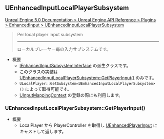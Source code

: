 ## UEnhancedInputLocalPlayerSubsystem

[Unreal Engine 5.0 Documentation > Unreal Engine API Reference > Plugins > EnhancedInput > UEnhancedInputLocalPlayerSubsystem](https://docs.unrealengine.com/5.0/en-US/API/Plugins/EnhancedInput/UEnhancedInputLocalPlayerSubsyst-/)

> Per local player input subsystem  
> 
> ----
> ローカルプレーヤー毎の入力サブシステムです。

* 概要
	* [IEnhancedInputSubsystemInterface] の派生クラスです。
	* このクラスの実装は [UEnhancedInputLocalPlayerSubsystem::GetPlayerInput()] のみです。
	* `ULocalPlayer::GetSubsystem<UEnhancedInputLocalPlayerSubsystem>()` によって取得可能です。
	* [UInputMappingContext] の登録の際にも利用します。

### UEnhancedInputLocalPlayerSubsystem::GetPlayerInput()

* 概要
	* LocalPlayer から PlayerController を取得し [UEnhancedPlayerInput] にキャストして返します。



<!--- ページ内のリンク --->

<!--- 自前の画像へのリンク --->

<!--- generated --->
[IEnhancedInputSubsystemInterface]: ../../UE/Input/IEnhancedInputSubsystemInterface.md#ienhancedinputsubsysteminterface
[UEnhancedInputLocalPlayerSubsystem::GetPlayerInput()]: ../../UE/Input/UEnhancedInputLocalPlayerSubsystem.md#uenhancedinputlocalplayersubsystemgetplayerinput
[UEnhancedPlayerInput]: ../../UE/Input/UEnhancedPlayerInput.md#uenhancedplayerinput
[UInputMappingContext]: ../../UE/Input/UInputMappingContext.md#uinputmappingcontext
